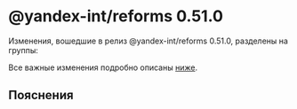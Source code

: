 # @yandex-int/reforms 0.51.0

<!-- ЧЕЛОВЕЧЕСКОЕ ВСТУПЛЕНИЕ -->

Изменения, вошедшие в релиз @yandex-int/reforms 0.51.0, разделены на группы:

Все важные изменения подробно описаны [ниже](#Пояснения).

## Пояснения

